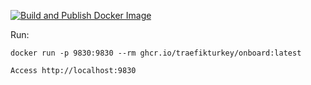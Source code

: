 [![Build and Publish Docker Image](https://github.com/ilude/onboard/actions/workflows/docker-publish.yml/badge.svg)](https://github.com/ilude/onboard/actions/workflows/docker-publish.yml)

Run:
```
docker run -p 9830:9830 --rm ghcr.io/traefikturkey/onboard:latest

Access http://localhost:9830
```
